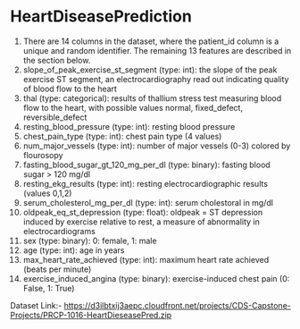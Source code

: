# HeartDiseasePrediction
1.	There are 14 columns in the dataset, where the patient_id column is a unique and random identifier. The remaining 13 features are described in the section below.
2.	slope_of_peak_exercise_st_segment (type: int): the slope of the peak exercise ST segment, an electrocardiography read out indicating quality of blood flow to the heart
3.	thal (type: categorical): results of thallium stress test measuring blood flow to the heart, with possible values normal, fixed_defect, reversible_defect
4.	resting_blood_pressure (type: int): resting blood pressure
5.	chest_pain_type (type: int): chest pain type (4 values)
6.	num_major_vessels (type: int): number of major vessels (0-3) colored by flourosopy
7.	fasting_blood_sugar_gt_120_mg_per_dl (type: binary): fasting blood sugar > 120 mg/dl
8.	resting_ekg_results (type: int): resting electrocardiographic results (values 0,1,2)
9.	serum_cholesterol_mg_per_dl (type: int): serum cholestoral in mg/dl
10.	oldpeak_eq_st_depression (type: float): oldpeak = ST depression induced by exercise relative to rest, a measure of abnormality in electrocardiograms
11.	sex (type: binary): 0: female, 1: male
12.	age (type: int): age in years
13.	max_heart_rate_achieved (type: int): maximum heart rate achieved (beats per minute)
14.	exercise_induced_angina (type: binary): exercise-induced chest pain (0: False, 1: True)

Dataset Link:- 
https://d3ilbtxij3aepc.cloudfront.net/projects/CDS-Capstone-Projects/PRCP-1016-HeartDieseasePred.zip
